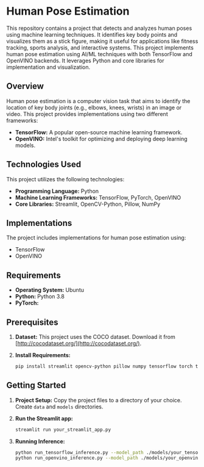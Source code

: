 # Human Pose Estimation
This repository contains a project that detects and analyzes human poses using machine learning techniques. It identifies key body points and visualizes them as a stick figure, making it useful for applications like fitness tracking, sports analysis, and interactive systems. This project implements human pose estimation using AI/ML techniques with both TensorFlow and OpenVINO backends. It leverages Python and core libraries for implementation and visualization.

## Overview

Human pose estimation is a computer vision task that aims to identify the location of key body joints (e.g., elbows, knees, wrists) in an image or video. This project provides implementations using two different frameworks:

*   **TensorFlow:** A popular open-source machine learning framework.
*   **OpenVINO:** Intel's toolkit for optimizing and deploying deep learning models.

## Technologies Used

This project utilizes the following technologies:

*   **Programming Language:** Python
*   **Machine Learning Frameworks:** TensorFlow, PyTorch, OpenVINO
*   **Core Libraries:** Streamlit, OpenCV-Python, Pillow, NumPy

## Implementations

The project includes implementations for human pose estimation using:

*   TensorFlow
*   OpenVINO

## Requirements

*   **Operating System:** Ubuntu
*   **Python:** Python 3.8
*   **PyTorch:**

## Prerequisites

1.  **Dataset:** This project uses the COCO dataset. Download it from [http://cocodataset.org/](http://cocodataset.org/).

2.  **Install Requirements:**

    ```bash
    pip install streamlit opencv-python pillow numpy tensorflow torch torchvision torchaudio
    ```

## Getting Started

1.  **Project Setup:** Copy the project files to a directory of your choice. Create `data` and `models` directories.

2.  **Run the Streamlit app:**

    ```bash
    streamlit run your_streamlit_app.py
    ```

3.  **Running Inference:**

    ```bash
    python run_tensorflow_inference.py --model_path ./models/your_tensorflow_model.h5 --image_path ./images/test_image.jpg
    python run_openvino_inference.py --model_path ./models/your_openvino_model.xml --image_path ./images/test_image.jpg
    ```
